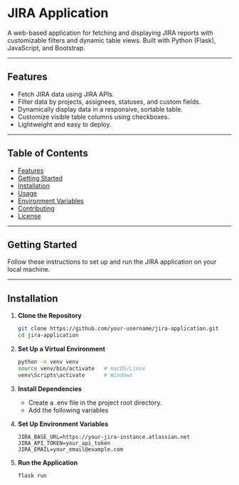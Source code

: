 # **JIRA Application**

A web-based application for fetching and displaying JIRA reports with customizable filters and dynamic table views. Built with Python (Flask), JavaScript, and Bootstrap.

---

## **Features**

- Fetch JIRA data using JIRA APIs.
- Filter data by projects, assignees, statuses, and custom fields.
- Dynamically display data in a responsive, sortable table.
- Customize visible table columns using checkboxes.
- Lightweight and easy to deploy.

---

## **Table of Contents**

- [Features](#features)
- [Getting Started](#getting-started)
- [Installation](#installation)
- [Usage](#usage)
- [Environment Variables](#environment-variables)
- [Contributing](#contributing)
- [License](#license)

---

## **Getting Started**

Follow these instructions to set up and run the JIRA application on your local machine.

---

## **Installation**

1. **Clone the Repository**

   ```bash
   git clone https://github.com/your-username/jira-application.git
   cd jira-application

2. **Set Up a Virtual Environment**


    ```bash
    python -m venv venv
    source venv/bin/activate   # macOS/Linux
    venv\Scripts\activate      # Windows
    
3. **Install Dependencies**  

    * Create a .env file in the project root directory.
    * Add the following variables
    
4. **Set Up Environment Variables**

    ```plaintext
    JIRA_BASE_URL=https://your-jira-instance.atlassian.net
    JIRA_API_TOKEN=your_api_token
    JIRA_EMAIL=your_email@example.com
    
5. **Run the Application**

    ```bash
    flask run
    
